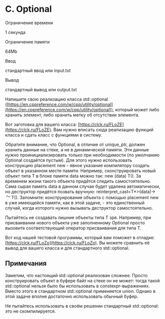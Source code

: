 C. Optional
===========

Ограничение времени

1 секунда

Ограничение памяти

64Mb

Ввод

стандартный ввод или input.txt

Вывод

стандартный вывод или output.txt

Напишите свою реализацию класса std::optional ([https://en.cppreference.com/w/cpp/utility/optional](https://en.cppreference.com/w/cpp/utility/optional)), который может либо хранить элемент, либо хранить метку об отсутствии элемента.

Вот заготовка для вашего класса: [https://clck.ru/FLoZE](https://clck.ru/FLoZE). Вам нужно вписать сюда реализацию функций класса и сдать класс с функциями в систему.

Обратите внимание, что Optional, в отличие от unique\_ptr, должен хранить данные на стеке, а не в динамической памяти. Эти данные нужно проинициализировать только при необходимости (по умолчанию Optional создаётся пустым). Для этого нужно использовать конструкцию placement new - явное указание компилятору создать объект в указанном месте памяти. Например, сконструировать новый объект типа T в блоке памяти data можно так: new (data) T(). За временем жизни такого объекта придётся следить самостоятельно. Сама сырая память data в данном случае будет удалена автоматически, но деструктор придётся позвать вручную: reinterpret\_cast<T\*>(data)->![](images/XHNpbQ==.png)T(). Запомните: конструирование объекта с помощью placement new в уже имеющейся памяти, как в этой задаче, - это единственный случай, когда которого нужно вызывать деструктор самостоятельно.

Пытайтесь не создавать лишние объекты типа T зря. Например, при присваивании нового объекта уже заполненному Optional просто вызовите соответствующий оператор присваивания для типа T.

Вот код нашей тестовой программы, который вам поможет в отладке: [https://clck.ru/FLoZo](https://clck.ru/FLoZo). Вы можете сравнить её вывод для вашего класса и для стандартного std::optional.

Примечания
----------

Заметим, что настоящий std::optional реализован сложнее. Просто конструировать объект в буфере байт на стеке он не может: тогда такой std::optional нельзя было бы использовать в constexpr-выражениях. Вместо этого в стандартном std::optional применяется union. Однако в этой задаче вполне достаточно использовать обычный буфер.

Не пытайтесь использовать в своём решении стандартный std::optional: это не скомпилируется.